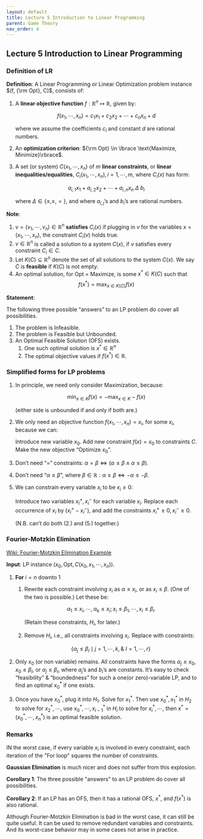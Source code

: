 ```yaml
---
layout: default
title: Lecture 5 Introduction to Linear Programming
parent: Game Theory
nav_order: 4
---
```


## Lecture 5 Introduction to Linear Programming

### Definition of LR

**Definition**: A Linear Programming or Linear Optimization problem instance  $(f, {\rm Opt}, C)$, consists of:

1. A **linear objective function** $f: \mathbb{R}^n \mapsto \mathbb{R}$, given by:
    
    $$
    f(x_1, \cdots, x_n) = c_1x_1 + c_2x_2 + \cdots + c_nx_n + d
    $$
    
    where we assume the coefficients $c_i$ and constant $d$ are rational numbers.
    
2. An **optimization criterion**: ${\rm Opt} \in \lbrace \text{Maximize, Minimize}\rbrace$.
3. A set (or system) $C(x_1, \cdots, x_n)$ of $m$ **linear constraints**, or **linear inequalities/equalities**, $C_i(x_1, \cdots, x_n), i = 1, \cdots, m$, where $C_i(x)$ has form:
    
    $$
    a_{i, 1} x_1 + a_{i, 2} x_2 + \cdots + a_{i, n} x_n\ \Delta\ b_i
    $$
    
    where $\Delta \in \lbrace \leq, \geq, =\rbrace$, and where $a_{i, j}$’s and $b_i$’s are rational numbers.
    

**Note**:

1. $v = (v_1, \cdots, v_n) \in \mathbb{R}^n$ **satisfies** $C_i(x)$ if plugging in $v$ for the variables $x = (x_1, \cdots, x_n)$, the constraint $C_i(v)$ holds true.
2. $v\in \mathbb{R}^n$ is called a solution to a system $C(x)$, if $v$ satisfies every constraint $C_i \in C$.
3. Let $K(C) \subseteq \mathbb{R}^n$ denote the set of all solutions to the system $C(x)$. We say $C$ is **feasible** if $K(C)$ is not empty.
4. An optimal solution, for $\text{Opt = Maximize}$, is some $x^\ast \in K(C)$ such that 
    $$
    f(x^\ast) = \max_{x\in K(C)}f(x)
    $$

**Statement**:

The following three possible “answers” to an LP problem do cover all possibilities.

1. The problem is Infeasible.
2. The problem is Feasible but Unbounded.
3. An Optimal Feasible Solution (OFS) exists.
    1. One such optimal solution is $x^\ast \in \mathbb{R}^n$
    2. The optimal objective values if $f(x^\ast) \in \mathbb{R}$.

### Simplified forms for LP problems

1. In principle, we need only consider Maximization, because:
    
    $$
    \min_{x\in K}f(x) = -\max_{x\in K} -f(x)
    $$
    
    (either side is unbounded if and only if both are.)
    
2. We only need an objective function $f(x_1, \cdots, x_n) = x_i$, for some $x_i$, because we can:
    
    Introduce new variable $x_0$. Add new constraint $f(x) = x_0$ to constraints $C$. Make the new objective “Optimize $x_0$”.
    
3. Don’t need “$=$” constraints: $\alpha = \beta \Leftrightarrow (\alpha \leq \beta \wedge \alpha \geq \beta)$.
4. Don’t need “$\alpha \geq \beta$”, where $\beta \in \mathbb{R}: \alpha \geq \beta \Leftrightarrow -\alpha \leq - \beta$.
5. We can constrain every variable $x_i$ to be $x_i \geq 0$:
    
    Introduce two variables $x^+_i, x_i^-$ for each variable $x_i$. Replace each occurrence of $x_i$ by $(x_i^+ - x_i^-)$, and add the constraints $x_i^+\geq 0, x_i^-\geq 0$.
    
    (N.B. can’t do both (2.) and (5.) together.)

### Fourier-Motzkin Elimination

[Wiki: Fourier-Motzkin Elimination Example](https://en.wikipedia.org/wiki/Fourier%E2%80%93Motzkin_elimination#Example)

$\mathbf{Input}$: LP instance $(x_0, \text{Opt}, C(x_0, x_1, \cdots, x_n))$.

1. $\mathbf{For}$  $i = n\text{ downto } 1$
    1. Rewrite each constraint involving $x_i$ as $\alpha \le x_i$, or as $x_i \le \beta$. (One of the two is possible.) Let these be:
        
        $$
        \alpha_1 \le x_i, \cdots, \alpha_k \le x_i; x_i \le \beta_1, \cdots, x_i \le \beta_r
        $$
        
        (Retain these constraints, $H_i$, for later.)
        
    2. Remove $H_i$, i.e., all constraints involving $x_i$. Replace with constraints:
        
        $$
        \lbrace \alpha_j \le \beta_I \mid j = 1, \cdots, k, \&\ I = 1, \cdots, r\rbrace
        $$
        
2. Only $x_0$ (or non variable) remains. All constraints have the forms $\alpha_j \le x_0, x_0 \le \beta_I$, or $\alpha_j \le \beta_I$, where $a_j$’s and $b_I$’s are constants. It’s easy to check “feasibility” & “boundedness” for such a one(or zero)-variable LP, and to find an optimal $x^\ast_0$ if one exists.
3. Once you have $x^\ast_0$, plug it into $H_1$. Solve for $x_1^\ast$. Then use $x_0^\ast, x^\ast_1$ in $H_2$ to solve for $x^\ast_2, \cdots$, use $x^\ast_0, \cdots, x^\ast_{i - 1}$ in $H_i$ to solve for $x^\ast_i, \cdots$, then $x^\ast = (x^\ast_0, \cdots, x^\ast_n)$ is an optimal feasible solution.

### Remarks

IN the worst case, if every variable $x_i$ is involved in every constraint, each iteration of the "For loop" squares the number of constraints.

**Gaussian Elimination** is much nicer and does not suffer from this explosion.

**Corollary 1**: The three possible "answers" to an LP problem do cover all possibilities.

**Corollary 2**: If an LP has an OFS, then it has a rational OFS, $x^\ast$, and $f(x^\ast)$ is also rational.

Although Fourier-Motzkin Elimination is bad in the worst case, it can still be quite useful. It can be used to remove redundant variables and constraints. And its worst-case behavior may in some cases not arise in practice.

